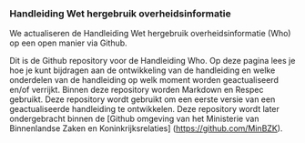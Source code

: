 ### Handleiding Wet hergebruik overheidsinformatie
We actualiseren de Handleiding Wet hergebruik overheidsinformatie (Who) op een open manier via Github. 

Dit is de Github repository voor de Handleiding Who. Op deze pagina lees je hoe je kunt bijdragen aan de ontwikkeling van de handleiding en welke onderdelen van de handleiding op welk moment worden geactualiseerd en/of verrijkt. Binnen deze repository worden Markdown en Respec gebruikt. Deze repository wordt gebruikt om een eerste versie van een geactualiseerde handleiding te ontwikkelen. Deze repository wordt later ondergebracht binnen de [Github omgeving van het Ministerie van Binnenlandse Zaken en Koninkrijksrelaties] (https://github.com/MinBZK).



